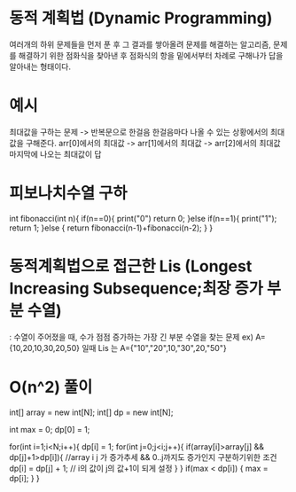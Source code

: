 # 동적 계획법 (Dynamic Programming)
여러개의 하위 문제들을 먼저 푼 후 그 결과를 쌓아올려 문제를 해결하는 알고리즘, 문제를 해결하기 위한 점화식을 찾아낸 후 점화식의 항을 밑에서부터 차례로 구해나가 답을 알아내는 형태이다.

# 예시
최대값을 구하는 문제
-> 반복문으로 한걸음 한걸음마다 나올 수 있는 상황에서의 최대값을 구해준다.
arr[0]에서의 최대값 -> arr[1]에서의 최대값 -> arr[2]에서의 최대값
마지막에 나오는 최대값이 답

# 피보나치수열 구하
int fibonacci(int n){
  if(n==0){
    print("0")
    return 0;
  }else if(n==1){
    print("1");
    return 1;
  }else {
    return fibonacci(n-1)+fibonacci(n-2);
  }
}

# 동적계획법으로 접근한 Lis (Longest Increasing Subsequence;최장 증가 부분 수열)
: 수열이 주어졌을 때, 수가 점점 증가하는 가장 긴 부분 수열을 찾는 문제
ex) A={10,20,10,30,20,50} 일때 Lis 는 A={"10","20",10,"30",20,"50"}

# O(n^2) 풀이

int[] array = new int[N];
int[] dp = new int[N];

int max = 0;
dp[0] = 1;

for(int i=1;i<N;i++){
  dp[i] = 1;
  for(int j=0;j<i;j++){
    if(array[i]>array[j] && dp[j]+1>dp[i]){ //array i j 가 증가추세 && 0..j까지도 증가인지 구분하기위한 조건
      dp[i] = dp[j] + 1; // i의 값이 j의 값+1이 되게 설정
    }
  }
  if(max < dp[i]) {
    max = dp[i];
  }
}
